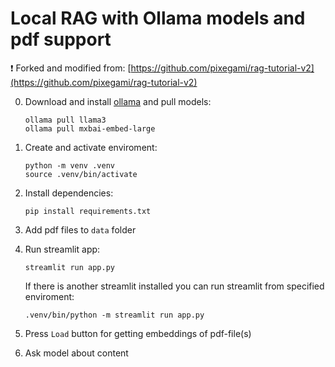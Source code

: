 # Local RAG with Ollama models and pdf support

❗️ Forked and modified from: [https://github.com/pixegami/rag-tutorial-v2](https://github.com/pixegami/rag-tutorial-v2)

0. Download and install [ollama](https://github.com/ollama/ollama) and pull models:
   ```
   ollama pull llama3
   ollama pull mxbai-embed-large
   ```

1. Create and activate enviroment:
   ```
   python -m venv .venv
   source .venv/bin/activate
   ```
2. Install dependencies:
   ```
   pip install requirements.txt
   ```
3. Add pdf files to `data` folder
4. Run streamlit app:
   ```
   streamlit run app.py
   ```

   If there is another streamlit installed you can run streamlit from specified enviroment:
   ```
   .venv/bin/python -m streamlit run app.py
   ```
5. Press `Load` button for getting embeddings of pdf-file(s)
6. Ask model about content

